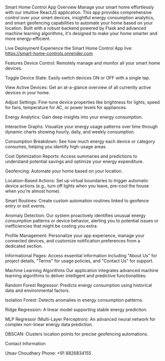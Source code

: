 Smart Home Control App
Overview
Manage your smart home effortlessly with our intuitive ReactJS application. This app provides comprehensive control over your smart devices, insightful energy consumption analytics, and smart geofencing capabilities to automate your home based on your location. Built with a robust backend powered by Flask and advanced machine learning algorithms, it's designed to make your home smarter and more energy-efficient.

Live Deployment
Experience the Smart Home Control App live: https://smart-home-controls.onrender.com

Features
Device Control: Remotely manage and monitor all your smart home devices.

Toggle Device State: Easily switch devices ON or OFF with a single tap.

View Active Devices: Get an at-a-glance overview of all currently active devices in your home.

Adjust Settings: Fine-tune device properties like brightness for lights, speed for fans, temperature for AC, or power levels for appliances.

Energy Analytics: Gain deep insights into your energy consumption.

Interactive Graphs: Visualize your energy usage patterns over time through dynamic charts showing hourly, daily, and weekly consumption.

Consumption Breakdown: See how much energy each device or category consumes, helping you identify high-usage areas.

Cost Optimization Reports: Access summaries and predictions to understand potential savings and optimize your energy expenditure.

Geofencing: Automate your home based on your location.

Location-Based Actions: Set up virtual boundaries to trigger automatic device actions (e.g., turn off lights when you leave, pre-cool the house when you're almost home).

Smart Routines: Create custom automation routines linked to geofence entry or exit events.

Anomaly Detection: Our system proactively identifies unusual energy consumption patterns or device behavior, alerting you to potential issues or inefficiencies that might be costing you extra.

Profile Management: Personalize your app experience, manage your connected devices, and customize notification preferences from a dedicated section.

Informational Pages: Access essential information including "About Us" for project details, "Terms" for usage policies, and "Contact Us" for support.

Machine Learning Algorithms
Our application integrates advanced machine learning algorithms to deliver intelligent and predictive functionalities:

Random Forest Regressor: Predicts energy consumption using historical data and environmental factors.

Isolation Forest: Detects anomalies in energy consumption patterns.

Ridge Regression: A linear model supporting stable energy prediction.

MLP Regressor (Multi-Layer Perceptron): An advanced neural network for complex non-linear energy data prediction.

DBSCAN: Clusters location points for precise geofencing automations.

Contact Information

Utsav Choudhary
Phone: +91 8826834155
